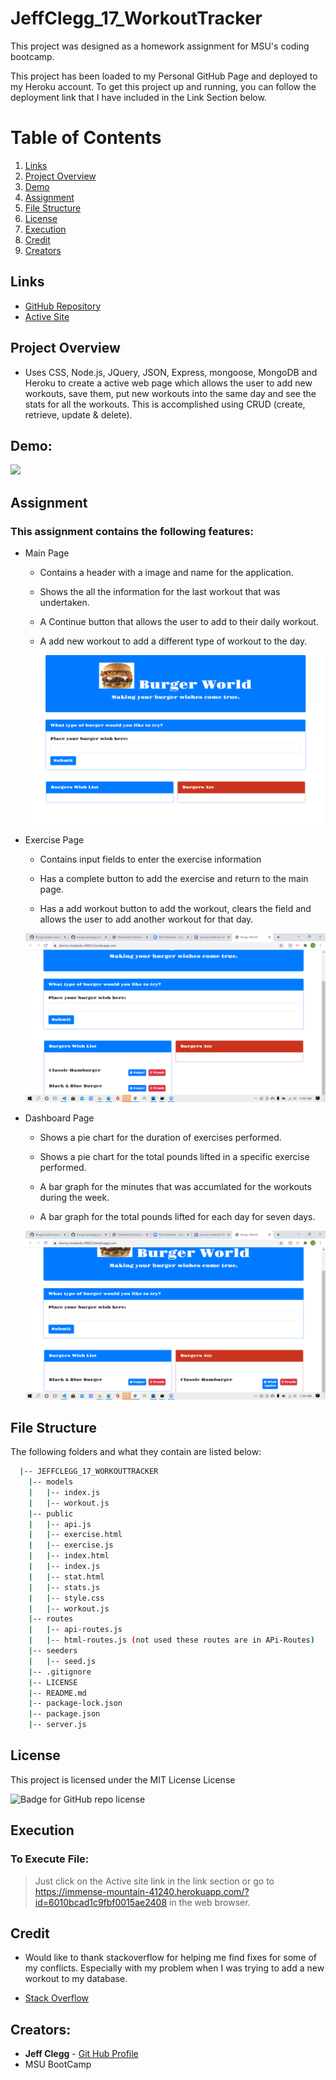# JeffClegg_17_WorkoutTracker

This project was designed as a homework assignment for MSU's coding bootcamp. 

This project has been loaded to my Personal GitHub Page and deployed to my Heroku account. To get this project up and running, you can follow the deployment link that I have included in the Link Section below.

# Table of Contents
1. [Links](#Links)
2. [Project Overview](#projectoverview)
3. [Demo](#demo)
4. [Assignment](#assignment)
5. [File Structure](#filestructure)
6. [License](#license)
7. [Execution](Execution)
8. [Credit](#credit)
9. [Creators](#creators)

## Links

* [GitHub Repository](https://github.com/JC72/JeffClegg_17_WorkoutTracker)
* [Active Site](https://immense-mountain-41240.herokuapp.com/?id=6010bcad1c9fbf0015ae2408)

## Project Overview <a name="projectoverview"></a>
* Uses CSS, Node.js, JQuery, JSON, Express, mongoose, MongoDB and Heroku to create a active web page which allows the user to add new workouts, save them, put new workouts into the same day and see the stats for all the workouts.  This is accomplished using CRUD (create, retrieve, update & delete).

## Demo:

![](https://github.com/JC72/Burger/blob/main/public/videos/demovideo.gif)

## Assignment
### This assignment contains the following features:

* Main Page
    * Contains a header with a image and name for the application.
    
    * Shows the all the information for the last workout that was undertaken.

    * A Continue button that allows the user to add to their daily workout.

    * A add new workout to add a different type of workout to the day.

    ![Home Page](https://github.com/JC72/Burger/blob/main/public/screenshots/mainpage.png)

* Exercise Page
    * Contains input fields to enter the exercise information

    * Has a complete button to add the exercise and return to the main page.

    * Has a add workout button to add the workout, clears the field and allows the user to add another workout for that day.

    ![Entered Page](https://github.com/JC72/Burger/blob/main/public/screenshots/enterpage.png)

* Dashboard Page
    * Shows a pie chart for the duration of exercises performed.

    * Shows a pie chart for the total pounds lifted in a specific exercise performed.

    * A bar graph for the minutes that was accumlated for the workouts during the week.

    * A bar graph for the total pounds lifted for each day for seven days. 


    ![Ate Page](https://github.com/JC72/Burger/blob/main/public/screenshots/atepage.png)



## File Structure <a name="filestructure"></a>

The following folders and what they contain are listed below:

```bash
  |-- JEFFCLEGG_17_WORKOUTTRACKER
    |-- models
    |   |-- index.js
    |   |-- workout.js
    |-- public
    |   |-- api.js
    |   |-- exercise.html
    |   |-- exercise.js
    |   |-- index.html
    |   |-- index.js
    |   |-- stat.html
    |   |-- stats.js
    |   |-- style.css
    |   |-- workout.js
    |-- routes
    |   |-- api-routes.js
    |   |-- html-routes.js (not used these routes are in APi-Routes)
    |-- seeders
    |   |-- seed.js
    |-- .gitignore
    |-- LICENSE
    |-- README.md
    |-- package-lock.json
    |-- package.json
    |-- server.js
```

## License

This project is licensed under the MIT License License

![Badge for GitHub repo license](https://img.shields.io/github/license/JC72/Burger?style=flat&logo=appveyor)

## Execution
### To Execute File:
> Just click on the Active site link in the link section or go to
https://immense-mountain-41240.herokuapp.com/?id=6010bcad1c9fbf0015ae2408 in the web browser.


## Credit

* Would like to thank stackoverflow for helping me find fixes for some of my conflicts.  Especially with my problem when I was trying to add a new workout to my database.

* [Stack Overflow](https://stackoverflow.com/)

## Creators:

* **Jeff Clegg** - [Git Hub Profile](https://github.com/JC72)
* MSU BootCamp